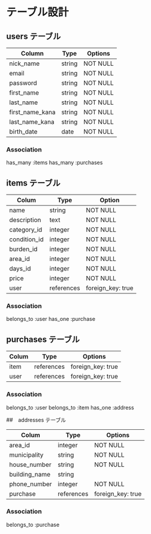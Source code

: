 # テーブル設計

## users テーブル

| Column          | Type   | Options  |
| --------------- | ------ | -------- |
| nick_name       | string | NOT NULL |
| email           | string | NOT NULL |
| password        | string | NOT NULL |
| first_name      | string | NOT NULL |
| last_name       | string | NOT NULL |
| first_name_kana | string | NOT NULL |
| last_name_kana  | string | NOT NULL |
| birth_date      | date   | NOT NULL |

### Association

has_many :items
has_many :purchases

## items テーブル

| Colum        | Type       | Option            |
| ------------ | ---------- | ----------------- |
| name         | string     | NOT NULL          |
| description  | text       | NOT NULL          |
| category_id  | integer    | NOT NULL          |
| condition_id | integer    | NOT NULL          |
| burden_id    | integer    | NOT NULL          |
| area_id      | integer    | NOT NULL          |
| days_id      | integer    | NOT NULL          |
| price        | integer    | NOT NULL          |
| user         | references | foreign_key: true |

### Association

belongs_to :user
has_one :purchase


## purchases テーブル

| Colum | Type       | Options           |
| ----- | ---------- | ----------------- |
| item  | references | foreign_key: true |
| user  | references | foreign_key: true |

### Association

belongs_to :user
belongs_to :item
has_one :address


##　addresses テーブル

| Colum         | Type         | Options           |
| ------------- | ------------ | ------------------|
| area_id       | integer      | NOT NULL          |
| municipality  | string       | NOT NULL          |
| house_number  | string       | NOT NULL          |
| building_name | string       |                   |
| phone_number  | integer      | NOT NULL          |
| purchase      | references   | foreign_key: true |


### Association

belongs_to :purchase